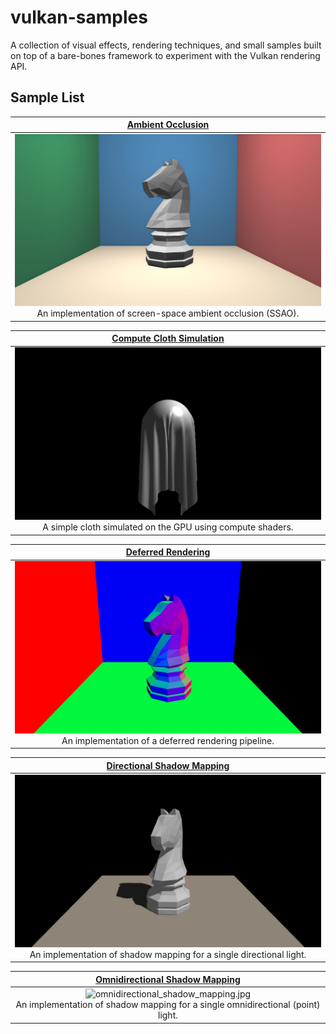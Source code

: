 # vulkan-samples
A collection of visual effects, rendering techniques, and small samples built on top of a bare-bones framework to experiment with the Vulkan rendering API. 

## Sample List
|                                               [Ambient Occlusion](https://github.com/sevanetrebchenko/vulkan-samples/tree/master/projects/ambient_occlusion)                                                |
|:-----------------------------------------------------------------------------------------------------------------------------------------------------------------------------------------------------------:|
| ![ambient_occlusion.jpg](https://github.com/sevanetrebchenko/vulkan-samples/blob/master/artifacts/ambient_occlusion/ambient_occlusion.jpg) <br> An implementation of screen-space ambient occlusion (SSAO). |

|                                       [Compute Cloth Simulation](https://github.com/sevanetrebchenko/vulkan-samples/tree/master/projects/compute_cloth)                                        |
|:----------------------------------------------------------------------------------------------------------------------------------------------------------------------------------------------:|
| ![compute_cloth.jpg](https://github.com/sevanetrebchenko/vulkan-samples/blob/master/artifacts/compute_cloth/compute_cloth.jpg) <br> A simple cloth simulated on the GPU using compute shaders. |

|                                     [Deferred Rendering](https://github.com/sevanetrebchenko/vulkan-samples/tree/master/projects/deferred_rendering)                                      |
|:-----------------------------------------------------------------------------------------------------------------------------------------------------------------------------------------:|
| ![deferred_normals.jpg](https://github.com/sevanetrebchenko/vulkan-samples/blob/master/artifacts/deferred_rendering/normals.jpg) <br> An implementation of a deferred rendering pipeline. |

|                                                  [Directional Shadow Mapping](https://github.com/sevanetrebchenko/vulkan-samples/tree/master/projects/shadow_mapping)                                                  |
|:----------------------------------------------------------------------------------------------------------------------------------------------------------------------------------------------------------------------:|
| ![shadow_mapping.jpg](https://github.com/sevanetrebchenko/vulkan-samples/blob/master/artifacts/shadow_mapping/directional_shadow_mapping.jpg) <br> An implementation of shadow mapping for a single directional light. |

|                                                        [Omnidirectional Shadow Mapping](https://github.com/sevanetrebchenko/vulkan-samples/tree/master/projects/omnidirectional_shadow_mapping)                                                        |
|:------------------------------------------------------------------------------------------------------------------------------------------------------------------------------------------------------------------------------------------------------:|
| ![omnidirectional_shadow_mapping.jpg](https://github.com/sevanetrebchenko/vulkan-samples/blob/master/artifacts/shadow_mapping/omnidirectional_shadow_mapping.jpg) <br> An implementation of shadow mapping for a single omnidirectional (point) light. |